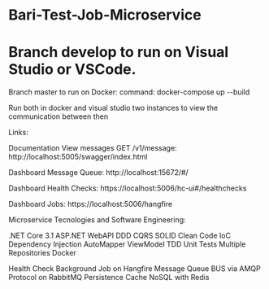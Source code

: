 # Bari-Test-Job-Microservice

Branch develop to run on Visual Studio or VSCode.
===================================================================
Branch master to run on Docker: command: docker-compose up --build

Run both in docker and visual studio two instances to view the communication between then

Links:

Documentation View messages GET /v1/message: http://localhost:5005/swagger/index.html

Dashboard Message Queue: http://localhost:15672/#/

Dashboard Health Checks: https://localhost:5006/hc-ui#/healthchecks

Dashboard Jobs: https://localhost:5006/hangfire

Microservice Tecnologies and Software Engineering:

.NET Core 3.1
ASP.NET WebAPI 
DDD 
CQRS
SOLID
Clean Code
IoC
Dependency Injection
AutoMapper
ViewModel
TDD
Unit Tests
Multiple Repositories
Docker

Health Check 
Background Job on Hangfire
Message Queue BUS via AMQP Protocol on RabbitMQ 
Persistence Cache NoSQL with Redis

